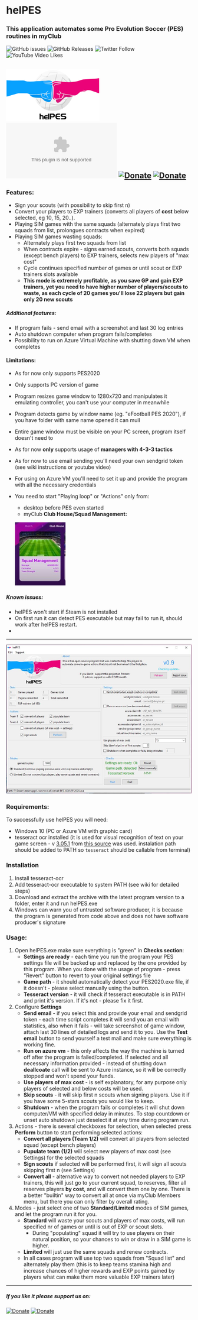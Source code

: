 # helPES

### This application automates some Pro Evolution Soccer (PES) routines in myClub
![GitHub issues](https://img.shields.io/github/issues-raw/MytkoEnko/helPES?style=flat-square)
![GitHub Releases](https://img.shields.io/github/downloads/MytkoEnko/helPES/latest/total)
![Twitter Follow](https://img.shields.io/twitter/follow/helPESSS?label=Twitter&style=flat-square)
![YouTube Video Likes](https://img.shields.io/youtube/likes/1aa6YVsSKeM?style=social)

![helPES logo](src/logo.png "Anna Berkowska's helPES logo")
![GitHub Releases (by Asset)](https://img.shields.io/github/downloads/mytkoenko/helpes/latest/helPES-v1.0.zip?color=green&label=Download&style=for-the-badge)
[![Donate](https://img.shields.io/badge/Donate-PayPal-blue.svg)](https://www.paypal.com/donate/?token=ED2KScvCaoOMELItg0T_ulvcYIlL0F5O5fRLDfhN6GCx-6yKAKmNYndxQj5ZhoCasL_PSG&country.x=PL&locale.x=PL)
[![Donate](https://img.shields.io/badge/Donate-patreon-red)](https://www.patreon.com/helPES)
-----
### Features:
- Sign your scouts (with possibility to skip first n)
- Convert your players to EXP trainers (converts all players of **cost** below selected, eg 10, 15, 20..).
- Playing SIM games with the same squads (alternately plays first two squads from list, prolongues contracts when expired)
- Playing SIM games wasting squads:
    - Alternately plays first two squads from list
    - When contracts expire - signs earned scouts, converts both squads (except bench players) to EXP trainers, selects new players of "max cost"
    - Cycle continues specified number of games or until scout or EXP trainers slots available
    - **This mode is extremely profitable, as you save GP and gain EXP trainers, yet you need to have higher number of players/scouts to waste, as each cycle of 20 games you'll lose 22 players but gain only 20 new scouts**
##### Additional features:
- If program fails - send email with a screenshot and last 30 log entries
- Auto shutdown computer when program fails/completes
- Possibility to run on Azure Virtual Machine with shutting down VM when completes
#### Limitations:
- As for now only supports PES2020
- Only supports PC version of game
- Program resizes game window to 1280x720 and manipulates it emulating controller, you can't use your computer in meanwhile
- Program detects game by window name (eg. "eFootball PES 2020"), if you have folder with same name opened it can mull
- Entire game window must be visible on your PC screen, program itself doesn't need to
- As for now **only** supports usage of **managers with 4-3-3 tactics**
- As for now to use email sending you'll need your own sendgrid token (see wiki instructions or youtube video)
- For using on Azure VM you'll need to set it up and provide the program with all the necessary credentials
- You need to start "Playing loop" or "Actions" only from:
    - desktop before PES even started
    - myClub **Club House/Squad Management:**
    
    ![helPES start](./img/readme_house.JPG)

##### Known issues:
- helPES won't start if Steam is not installed
- On first run it can detect PES executable but may fail to run it, should work after helPES restart.
- 
-----

![helPES logo](./img/screenshot.JPG "helPES screenshot")
### Requirements:
To successfully use helPES you will need:
- Windows 10 (PC or Azure VM with graphic card)
- tesseract ocr installed (it is used for visual recognition of text on your game screen - v [3.05.1](https://digi.bib.uni-mannheim.de/tesseract/tesseract-ocr-setup-3.05.01.exe) from [this source](https://digi.bib.uni-mannheim.de/tesseract/) was used. instalation path should be added to PATH so `tesseract` should be callable from terminal)

### Installation
1. Install tesseract-ocr
2. Add tesseract-ocr executable to system PATH (see wiki for detailed steps)
3. Download and extract the archive with the latest program version to a folder, enter it and run helPES.exe 
4. Windows can warn you of untrusted software producer, it is because the program is generated from code above and does not have software producer's signature
### Usage:
1. Open helPES.exe make sure everything is "green" in **Checks section**:
    - **Settings are ready** - each time you run the program your PES settings file will be backed up and replaced by the one provided by this program. When you done with the usage of program - press "Revert" button to revert to your original settings file
    - **Game path** - it should automatically detect your PES2020.exe file, if it doesn't - please select manually using the button.
    - **Tesseract version** - it will check if tesseract executable is in PATH and print it's version. If it's not - please fix it first.
2. Configure **Settings**
    - **Send email** - if you select this and provide your email and sendgrid token - each time script completes it will send you an email with statistics, also when it fails - will take screenshot of game window, attach last 30 lines of detailed logs and send it to you. Use the **Test email** button to send yourself a test mail and make sure everything is working fine.
    - **Run on azure vm** - this only affects the way the machine is turned off after the program is failed/completed. If selected and all necessary information provided - instead of shutting down **deallcoate** call will be sent to Azure instance, so it will be correctly stopped and won't spend your funds.
    - **Use players of max cost** - is self explanatory, for any purpose only players of selected and below costs will be used.
    - **Skip scouts** - it will skip first n scouts when signing players. Use it if you have some 5-stars scouts you would like to keep.
    - **Shutdown** - when the program fails or completes it will shut down computer/VM with specified delay in minutes. To stop countdown or unset auto shutdown just deselect it at any time during program run.
3. Actions - there is several checkboxes for selection, when selected press **Perform** button to start performing selected actions:
    - **Convert all players (Team 1/2)** will convert all players from selected squad (except bench players)
    - **Pupulate team (1/2)** will select new players of max cost (see Settings) for the selected squads
    - **Sign scouts** if selected will be performed first, it will sign all scouts skipping first n (see Settings)
    - **Convert all** - alternative way to convert not needed players to EXP trainers, this will just go to your current squad, to reserves, filter all reserves players **by cost**, and will convert them one by one. There is a better "builtin" way to convert all at once via myClub Members menu, but there you can only filter by overall rating.
4. Modes - just select one of two **Standard/Limited** modes of SIM games, and let the program run it for you.
    - **Standard** will waste your scouts and players of max costs, will run specified nr of games or until is out of EXP or scout slots.
        - During "populating" squad it will try to use players on their natural position, so your chances to win or draw in a SIM game is higher.
    - **Limited** will just use the same squads and renew contracts.
    - In all cases program will use top two squads from "Squad list" and alternately play them (this is to keep teams stamina high and increase chances of higher rewards and EXP points gained by players what can make them more valuable EXP trainers later)
    
------------

##### If you like it please support us on:
[![Donate](https://img.shields.io/badge/Donate-PayPal-blue.svg)](https://www.paypal.com/donate/?token=ED2KScvCaoOMELItg0T_ulvcYIlL0F5O5fRLDfhN6GCx-6yKAKmNYndxQj5ZhoCasL_PSG&country.x=PL&locale.x=PL)
[![Donate](https://img.shields.io/badge/Donate-patreon-red)](https://www.patreon.com/helPES)

